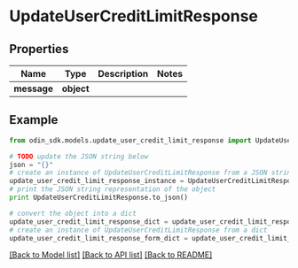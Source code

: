 # UpdateUserCreditLimitResponse


## Properties

Name | Type | Description | Notes
------------ | ------------- | ------------- | -------------
**message** | **object** |  | 

## Example

```python
from odin_sdk.models.update_user_credit_limit_response import UpdateUserCreditLimitResponse

# TODO update the JSON string below
json = "{}"
# create an instance of UpdateUserCreditLimitResponse from a JSON string
update_user_credit_limit_response_instance = UpdateUserCreditLimitResponse.from_json(json)
# print the JSON string representation of the object
print UpdateUserCreditLimitResponse.to_json()

# convert the object into a dict
update_user_credit_limit_response_dict = update_user_credit_limit_response_instance.to_dict()
# create an instance of UpdateUserCreditLimitResponse from a dict
update_user_credit_limit_response_form_dict = update_user_credit_limit_response.from_dict(update_user_credit_limit_response_dict)
```
[[Back to Model list]](../README.md#documentation-for-models) [[Back to API list]](../README.md#documentation-for-api-endpoints) [[Back to README]](../README.md)



